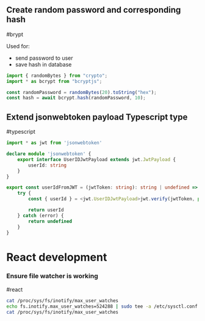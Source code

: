 ## Create random password and corresponding hash
#brypt

Used for:
- send password to user
- save hash in database

```typescript
import { randomBytes } from "crypto";
import * as bcrypt from "bcryptjs";

const randomPassword = randomBytes(20).toString("hex");
const hash = await bcrypt.hash(randomPassword, 10);
```

## Extend jsonwebtoken payload Typescript type
#typescript

```typescript
import * as jwt from 'jsonwebtoken'

declare module 'jsonwebtoken' {
    export interface UserIDJwtPayload extends jwt.JwtPayload {
        userId: string
    }
}

export const userIdFromJWT = (jwtToken: string): string | undefined => {
    try {
        const { userId } = <jwt.UserIDJwtPayload>jwt.verify(jwtToken, process.env.JWT_COOKIE_SECRET || 'MISSING_SECRET')

        return userId
    } catch (error) {
        return undefined
    }
}
```

# React development

### Ensure file watcher is working
#react

```bash
cat /proc/sys/fs/inotify/max_user_watches
echo fs.inotify.max_user_watches=524288 | sudo tee -a /etc/sysctl.conf && sudo sysctl -p
cat /proc/sys/fs/inotify/max_user_watches
```


